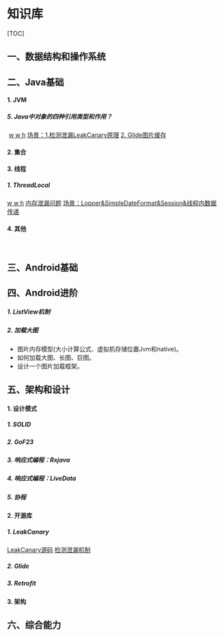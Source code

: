 # 知识库

[TOC]

## 一、数据结构和操作系统





## 二、Java基础

#### 1. JVM



##### 5. Java中对象的四种引用类型和作用？

​	[w w h](https://www.cnblogs.com/yaowen/p/10841683.html)   [场景：1.检测泄漏LeakCanary原理](在下面开源库) [ 2. Glide图片缓存]()	

#### 2. 集合



#### 3. 线程

##### 1. ThreadLocal

[w w h](https://www.cnblogs.com/fsmly/p/11020641.html)  [内存泄漏问题](https://blog.csdn.net/jh39456194/article/details/107304997) [场景：Lopper&SimpleDateFormat&Session&线程内数据传递]()



#### 4. 其他

​	



## 三、Android基础





## 四、Android进阶

##### 1. ListView机制

##### 2. 加载大图

- 图片内存模型(大小计算公式、虚拟机存储位置Jvm和native)。
- 如何加载大图、长图、巨图。
- 设计一个图片加载框架。





## 五、架构和设计

#### 1. 设计模式

##### 1. SOLID

##### 2. GoF23

##### 3. 响应式编程：Rxjava

##### 4. 响应式编程：LiveData

##### 5. 协程

#### 2. 开源库

##### 1. LeakCanary

[LeakCanary源码](https://square.github.io/leakcanary/fundamentals-how-leakcanary-works/) [检测泄漏机制](https://www.jianshu.com/p/87f2ba180066?utm_source=desktop&utm_medium=timeline)

##### 2. Glide

##### 3. Retrofit

#### 3. 架构



## 六、综合能力

#### 